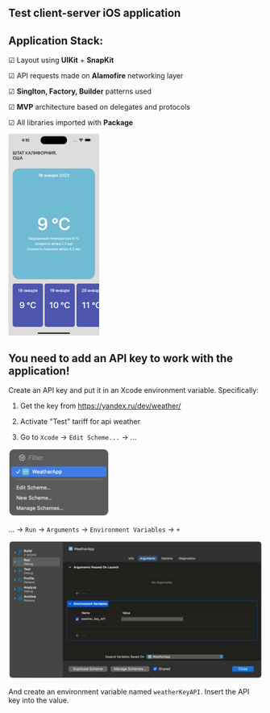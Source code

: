 ## Test client-server iOS application
## Application Stack:
☑ Layout using **UIKit** + **SnapKit**

☑ API requests made on **Alamofire** networking layer

☑ **Singlton, Factory, Builder** patterns used

☑ **MVP** architecture based on delegates and protocols

☑ All libraries imported with **Package**

<img src="https://github.com/PollyVern/WeatherApp/blob/master/Screen%20Shot.png" height="400" width="180">

## You need to add an API key to work with the application!
Create an API key and put it in an Xcode environment variable. Specifically:

1. Get the key from https://yandex.ru/dev/weather/
2. Activate "Test" tariff for api weather

3. Go to `Xcode` -> `Edit Scheme...` -> ...
<img src="https://github.com/PollyVern/WeatherApp/blob/master/ReadmeResources/stepOne.png" width="200">

... -> `Run` -> `Arguments` -> `Environment Variables` -> `+`

<img src="https://github.com/PollyVern/WeatherApp/blob/master/ReadmeResources/stepSecond.png" width="700">

And create an environment variable named `weatherKeyAPI`. Insert the API key into the value.

